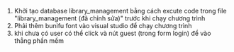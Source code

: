 1. Khởi tạo database library_management bằng cách excute code trong file "library_management (đã chỉnh sửa)" trước khi chạy chương trình
2. Phải thêm bunifu font vào visual studio để chạy chương trình
3. khi chưa có user có thể click và nút guest (trong form login) để vào thẳng phần mềm